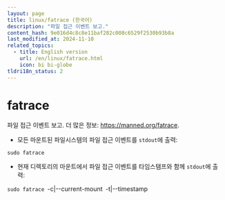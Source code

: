 ```yaml
---
layout: page
title: linux/fatrace (한국어)
description: "파일 접근 이벤트 보고."
content_hash: 9e016d4c8c8e11baf282c008c6529f2530b93b8a
last_modified_at: 2024-11-10
related_topics:
  - title: English version
    url: /en/linux/fatrace.html
    icon: bi bi-globe
tldri18n_status: 2
---
```

# fatrace

파일 접근 이벤트 보고.
더 많은 정보: <https://manned.org/fatrace>.

- 모든 마운트된 파일시스템의 파일 접근 이벤트를 `stdout`에 출력:

`sudo fatrace`

- 현재 디렉토리의 마운트에서 파일 접근 이벤트를 타임스탬프와 함께 `stdout`에 출력:

`sudo fatrace `<span class="tldr-var badge badge-pill bg-dark-lm bg-white-dm text-white-lm text-dark-dm font-weight-bold">-c|--current-mount</span>` `<span class="tldr-var badge badge-pill bg-dark-lm bg-white-dm text-white-lm text-dark-dm font-weight-bold">-t|--timestamp</span>
